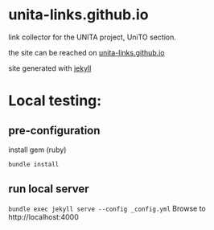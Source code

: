 # unita-links.github.io

link collector for the UNITA project, UniTO section.

the site can be reached on [unita-links.github.io](https://unita-links.github.io)

site generated with [jekyll](https://jekyllrb.com/)


# Local testing:

## pre-configuration

install gem (ruby)

`bundle install`

## run local server

`bundle exec jekyll serve --config _config.yml`
Browse to http://localhost:4000
